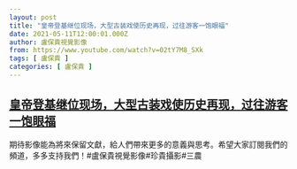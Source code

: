 ```yaml
---
layout: post
title: "皇帝登基继位现场，大型古装戏使历史再现，过往游客一饱眼福"
date: 2021-05-11T12:00:01.000Z
author: 盧保貴視覺影像
from: https://www.youtube.com/watch?v=02tY7M8_SXk
tags: [ 盧保貴 ]
categories: [ 盧保貴 ]
---
```

<!--1620734401000-->
[皇帝登基继位现场，大型古装戏使历史再现，过往游客一饱眼福](https://www.youtube.com/watch?v=02tY7M8_SXk)
------

<div>
期待影像能為將來保留文獻，給人們帶來更多的意義與思考。希望大家訂閱我們的頻道，多多支持我們！#盧保貴視覺影像#珍貴攝影#三農
</div>
